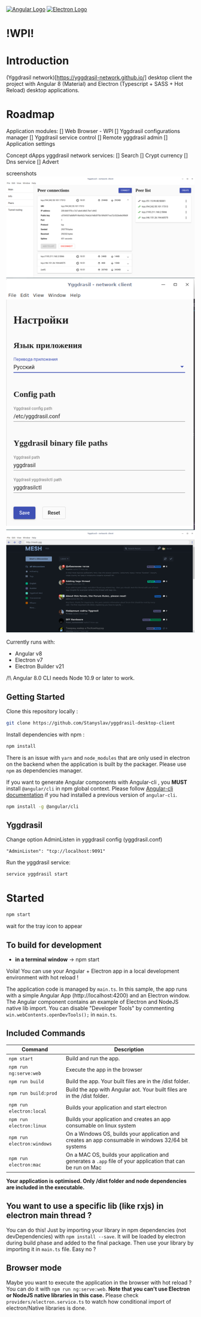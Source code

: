 [![Angular Logo](https://www.vectorlogo.zone/logos/angular/angular-icon.svg)](https://angular.io/) [![Electron Logo](https://www.vectorlogo.zone/logos/electronjs/electronjs-icon.svg)](https://electronjs.org/)

# !WPI!

# Introduction

(Yggdrasil network)[https://yggdrasil-network.github.io/] desktop client the project with Angular 8 (Material) and Electron (Typescript + SASS + Hot Reload) desktop applications.

# Roadmap

Application modules:
[] Web Browser - WPI
[] Yggdrasil configurations manager
[] Yggdrasil service control
[] Remote yggdrasil admin
[] Application settings

Concept dApps yggdrasil network services:
[] Search
[] Crypt currency
[] Dns service
[] Advert

screenshots
![peers](/screenshots/peers.png)
![setting](/screenshots/settings.png)
![web browser](/screenshots/webbrowser.png)

Currently runs with:

- Angular v8
- Electron v7
- Electron Builder v21

/!\ Angular 8.0 CLI needs Node 10.9 or later to work.

## Getting Started

Clone this repository locally :

``` bash
git clone https://github.com/Stanyslav/yggdrasil-desktop-client
```

Install dependencies with npm :

``` bash
npm install
```

There is an issue with `yarn` and `node_modules` that are only used in electron on the backend when the application is built by the packager. Please use `npm` as dependencies manager.


If you want to generate Angular components with Angular-cli , you **MUST** install `@angular/cli` in npm global context.
Please follow [Angular-cli documentation](https://github.com/angular/angular-cli) if you had installed a previous version of `angular-cli`.

``` bash
npm install -g @angular/cli
```

## Yggdrasil

Change option AdminListen in yggdrasil config (yggdrasil.conf)

```
"AdminListen": "tcp://localhost:9091"
```

Run the yggdrasil service:

```
service yggdrasil start
```

# Started

``` bash
npm start
```
wait for the tray icon to appear

## To build for development

- **in a terminal window** -> npm start

Voila! You can use your Angular + Electron app in a local development environment with hot reload !

The application code is managed by `main.ts`. In this sample, the app runs with a simple Angular App (http://localhost:4200) and an Electron window.
The Angular component contains an example of Electron and NodeJS native lib import.
You can disable "Developer Tools" by commenting `win.webContents.openDevTools();` in `main.ts`.

## Included Commands

|Command|Description|
|--|--|
|`npm start`| Build and run the app. |
|`npm run ng:serve:web`| Execute the app in the browser |
|`npm run build`| Build the app. Your built files are in the /dist folder. |
|`npm run build:prod`| Build the app with Angular aot. Your built files are in the /dist folder. |
|`npm run electron:local`| Builds your application and start electron
|`npm run electron:linux`| Builds your application and creates an app consumable on linux system |
|`npm run electron:windows`| On a Windows OS, builds your application and creates an app consumable in windows 32/64 bit systems |
|`npm run electron:mac`|  On a MAC OS, builds your application and generates a `.app` file of your application that can be run on Mac |

**Your application is optimised. Only /dist folder and node dependencies are included in the executable.**

## You want to use a specific lib (like rxjs) in electron main thread ?

You can do this! Just by importing your library in npm dependencies (not devDependencies) with `npm install --save`. It will be loaded by electron during build phase and added to the final package. Then use your library by importing it in `main.ts` file. Easy no ?

## Browser mode

Maybe you want to execute the application in the browser with hot reload ? You can do it with `npm run ng:serve:web`.
**Note that you can't use Electron or NodeJS native libraries in this case.** Please check `providers/electron.service.ts` to watch how conditional import of electron/Native libraries is done.